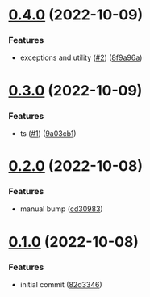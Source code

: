 # [0.4.0](https://github.com/krshkun/alpaca-logger/compare/v0.3.0...v0.4.0) (2022-10-09)


### Features

* exceptions and utility ([#2](https://github.com/krshkun/alpaca-logger/issues/2)) ([8f9a96a](https://github.com/krshkun/alpaca-logger/commit/8f9a96a4276a01f82b02d69045db2db2802e6497))



# [0.3.0](https://github.com/krshkun/alpaca-logger/compare/v0.2.0...v0.3.0) (2022-10-09)


### Features

* ts ([#1](https://github.com/krshkun/alpaca-logger/issues/1)) ([9a03cb1](https://github.com/krshkun/alpaca-logger/commit/9a03cb17c9ef16a2fb0b674c972069efe14093cd))



# [0.2.0](https://github.com/krshkun/alpaca-logger/compare/v0.1.0...v0.2.0) (2022-10-08)


### Features

* manual bump ([cd30983](https://github.com/krshkun/alpaca-logger/commit/cd30983e383d42c46670f9c2a30427deeccfc639))



# [0.1.0](https://github.com/krshkun/alpaca-logger/compare/82d334601862f9d4243d2c4709b0cef5c30a07e7...v0.1.0) (2022-10-08)


### Features

* initial commit ([82d3346](https://github.com/krshkun/alpaca-logger/commit/82d334601862f9d4243d2c4709b0cef5c30a07e7))



